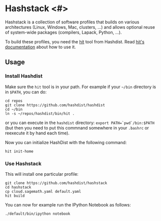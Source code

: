 # Hashstack <#>

Hashstack is a collection of software profiles that builds on various architectures (Linux, Windows, Mac, clusters, ...) and allows optional reuse of system-wide packages (compilers, Lapack, Python, ...).

To build these profiles, you need the [hit](https://github.com/hashdist/hashdist) tool from Hashdist.
Read [hit's documentation](http://hashdist.readthedocs.org/) about how to use it.

## Usage

### Install Hashdist

Make sure the `hit` tool is in your path. For example if your `~/bin` directory is in `$PATH`, you can do:
```
cd repos
git clone https://github.com/hashdist/hashdist
cd ~/bin
ln -s ~/repos/hashdist/bin/hit .
```
or you can execute in the `hashdist` directory: ``export PATH=`pwd`/bin:$PATH`` (but then you need to put this commnand somewhere in your `.bashrc` or reexecute it by hand each time).

Now you can initialize HashDist with the following command:

```
hit init-home
```

### Use Hashstack

This will install one particular profile:
```
git clone https://github.com/hashdist/hashstack
cd hashstack
cp cloud.sagemath.yaml default.yaml
hit build
```
You can now for example run the IPython Notebook as follows:
```
./default/bin/ipython notebook
```
